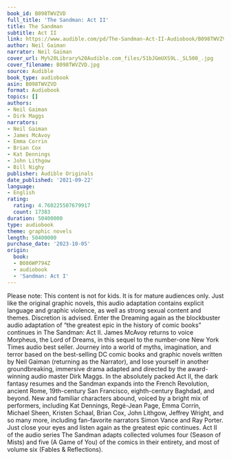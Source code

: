 ```yaml
---
book_id: B098TWVZVD
full_title: 'The Sandman: Act II'
title: The Sandman
subtitle: Act II
link: https://www.audible.com/pd/The-Sandman-Act-II-Audiobook/B098TWVZVD
author: Neil Gaiman
narrator: Neil Gaiman
cover_url: My%20Library%20Audible.com_files/51bJGmUXS9L._SL500_.jpg
cover_filename: B098TWVZVD.jpg
source: Audible
book_type: audiobook
asin: B098TWVZVD
format: Audiobook
topics: []
authors:
- Neil Gaiman
- Dirk Maggs
narrators:
- Neil Gaiman
- James McAvoy
- Emma Corrin
- Brian Cox
- Kat Dennings
- John Lithgow
- Bill Nighy
publisher: Audible Originals
date_published: '2021-09-22'
language:
- English
rating:
  rating: 4.760225507679917
  count: 17383
duration: 50400000
type: audiobook
theme: graphic novels
length: 50400000
purchase_date: '2023-10-05'
origin:
  book:
  - B086WP794Z
  - audiobook
  - 'Sandman: Act I'
---
```

Please note: This content is not for kids. It is for mature audiences only. Just like the original graphic novels, this audio adaptation contains explicit language and graphic violence, as well as strong sexual content and themes. Discretion is advised.
Enter the Dreaming again as the blockbuster audio adaptation of “the greatest epic in the history of comic books” continues in The Sandman: Act II. James McAvoy returns to voice Morpheus, the Lord of Dreams, in this sequel to the number-one New York Times audio best seller. Journey into a world of myths, imagination, and terror based on the best-selling DC comic books and graphic novels written by Neil Gaiman (returning as the Narrator), and lose yourself in another groundbreaking, immersive drama adapted and directed by the award-winning audio master Dirk Maggs.
In the absolutely packed Act II, the dark fantasy resumes and the Sandman expands into the French Revolution, ancient Rome, 19th-century San Francisco, eighth-century Baghdad, and beyond. New and familiar characters abound, voiced by a bright mix of performers, including Kat Dennings, Regé-Jean Page, Emma Corrin, Michael Sheen, Kristen Schaal, Brian Cox, John Lithgow, Jeffrey Wright, and so many more, including fan-favorite narrators Simon Vance and Ray Porter.
Just close your eyes and listen again as the greatest epic continues.
Act II of the audio series The Sandman adapts collected volumes four (Season of Mists) and five (A Game of You) of the comics in their entirety, and most of volume six (Fables & Reflections).
